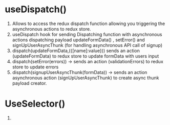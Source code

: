 # useDispatch()

1. Allows to access the redux dispatch function allowing you triggering the asynchronous actions to redux store.
2. useDispatch hook for sending Dispatching function with asynchronous actions dispatching payload updateFormData() , setError() and signUpUserAsyncThunk (for handling asynchronous API call of signup)
3. dispatch(updateFormData,({[name]:value})) sends an action (updateFormData) to redux store to update formData with users input
4. dispatch(setError(errors)) -> sends an action (validationErrors) to redux store to update errors
5. dispatch(signupUserAsyncThunk(formData)) -> sends an action asynchronous action (signUpUserAsyncThunk) to create async thunk payload creator.

# UseSelector()
1.    
